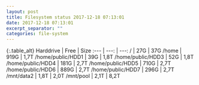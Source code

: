 ```yaml
---
layout: post
title: Filesystem status 2017-12-18 07:13:01
date: 2017-12-18 07:13:01
excerpt_separator: ""
categories: file-system
---
```

{:.table_alt}
Harddrive | Free | Size
:--- | ---: | ---:
/ | 27G | 37G
/home | 919G | 1,7T
/home/public/HDD1 | 39G | 1,8T
/home/public/HDD3 | 52G | 1,8T
/home/public/HDD4 | 181G | 2,7T
/home/public/HDD5 | 710G | 2,7T
/home/public/HDD6 | 889G | 2,7T
/home/public/HDD7 | 296G | 2,7T
/mnt/data2 | 1,8T | 2,0T
/mnt/pool | 2,1T | 8,2T
